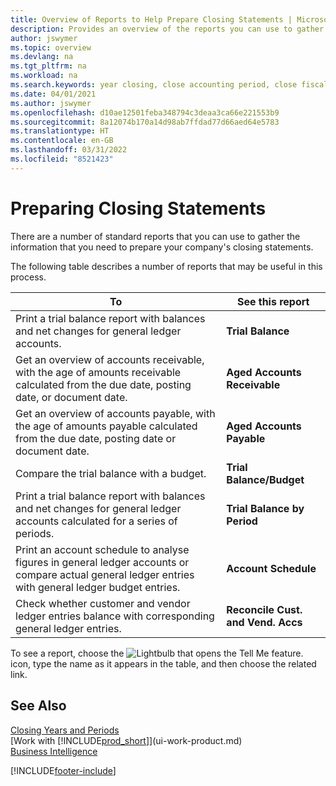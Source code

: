 ```yaml
---
title: Overview of Reports to Help Prepare Closing Statements | Microsoft Docs
description: Provides an overview of the reports you can use to gather information to prepare your company's closing statements when closing the fiscal year.
author: jswymer
ms.topic: overview
ms.devlang: na
ms.tgt_pltfrm: na
ms.workload: na
ms.search.keywords: year closing, close accounting period, close fiscal year, aging, creditor payments, vendor payments, assets, liabilities, equity, analysis, reporting, financial report, business intelligence, BI, Power Bi, KPI
ms.date: 04/01/2021
ms.author: jswymer
ms.openlocfilehash: d10ae12501feba348794c3deaa3ca66e221553b9
ms.sourcegitcommit: 8a12074b170a14d98ab7ffdad77d66aed64e5783
ms.translationtype: HT
ms.contentlocale: en-GB
ms.lasthandoff: 03/31/2022
ms.locfileid: "8521423"
---
```

# <a name="preparing-closing-statements"></a>Preparing Closing Statements
There are a number of standard reports that you can use to gather the information that you need to prepare your company's closing statements.

The following table describes a number of reports that may be useful in this process.  

| To | See this report |
| --- | --- |
| Print a trial balance report with balances and net changes for general ledger accounts. |**Trial Balance** |
| Get an overview of accounts receivable, with the age of amounts receivable calculated from the due date, posting date, or document date. |**Aged Accounts Receivable** |
| Get an overview of accounts payable, with the age of amounts payable calculated from the due date, posting date or document date. |**Aged Accounts Payable** |
| Compare the trial balance with a budget. |**Trial Balance/Budget** |
| Print a trial balance report with balances and net changes for general ledger accounts calculated for a series of periods. |**Trial Balance by Period** |
| Print an account schedule to analyse figures in general ledger accounts or compare actual general ledger entries with general ledger budget entries. |**Account Schedule** |
| Check whether customer and vendor ledger entries balance with corresponding general ledger entries. |**Reconcile Cust. and Vend. Accs** |

To see a report, choose the ![Lightbulb that opens the Tell Me feature.](media/ui-search/search_small.png "Tell me what you want to do") icon, type the name as it appears in the table, and then choose the related link.

## <a name="see-also"></a>See Also
[Closing Years and Periods](year-close-years-periods.md)  
[Work with [!INCLUDE[prod_short](includes/prod_short.md)]](ui-work-product.md)  
[Business Intelligence](bi.md)


[!INCLUDE[footer-include](includes/footer-banner.md)]